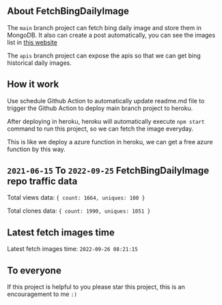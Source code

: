 ## About FetchBingDailyImage

The `main` branch project can fetch bing daily image and store them in MongoDB.
It also can create a post automatically, you can see the images list in [this website](https://oursalbum.netlify.app)

The `apis` branch project can expose the apis so that we can get bing historical daily images.

## How it work

Use schedule Github Action to automatically update readme.md file to trigger the Github Action to deploy main branch project to heroku.

After deploying in heroku, heroku will automatically execute `npm start` command to run this project, so we can fetch the image everyday.

This is like we deploy a azure function in heroku, we can get a free azure function by this way.

## `2021-06-15` To `2022-09-25` FetchBingDailyImage repo traffic data

Total views data: `{ count: 1664, uniques: 100 }`

Total clones data: `{ count: 1990, uniques: 1051 }`

## Latest fetch images time

Latest fetch images time: `2022-09-26 08:21:15`

## To everyone

If this project is helpful to you please star this project, this is an encouragement to me `:)`



